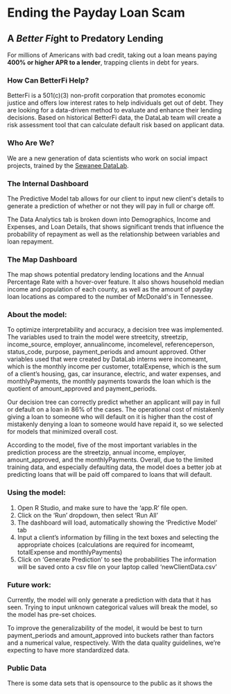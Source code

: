 # Ending the Payday Loan Scam
## A *Better Fi*ght to Predatory Lending

For millions of Americans with bad credit, taking out a loan means paying **400% or higher APR to a lender**, trapping clients in debt for years.

### How Can BetterFi Help?
BetterFi is a 501(c)(3) non-profit corporation that promotes economic justice and offers low interest rates to help individuals get out of debt. They are looking for a data-driven method to evaluate and enhance their lending decisions. Based on historical BetterFi data, the DataLab team will create a risk assessment tool that can calculate default risk based on applicant data.

### Who Are We?
We are a new generation of data scientists who work on social impact projects, trained by the [Sewanee DataLab](https://new.sewanee.edu/sewanee-datalab/).

### The Internal Dashboard
The Predictive Model tab allows for our client to input new client's details to generate a prediction of whether or not they will pay in full or charge off. 

The Data Analytics tab is broken down into  Demographics, Income and Expenses, and Loan Details, that shows significant trends that influence the probability of repayment as well as the relationship between variables and loan repayment.

### The Map Dashboard
The map shows potential predatory lending locations and the Annual Percentage Rate with a hover-over feature. It also shows household median income and population of each county, as well as the amount of payday loan locations as compared to the number of McDonald's in Tennessee. 

### About the model:
To optimize interpretability and accuracy, a decision tree was implemented. The variables used to train the model were streetcity, streetzip, income_source, employer, annualincome, incomelevel, referenceperson, status_code, purpose, payment_periods and amount approved. Other variables used that were created by DataLab interns were incomeamt, which is the monthly income per customer, totalExpense, which is the sum of a client’s housing, gas, car insurance, electric, and water expenses, and monthlyPayments, the monthly payments towards the loan which is the quotient of amount_approved and payment_periods.

Our decision tree can correctly predict whether an applicant will pay in full or default on a loan in 86% of the cases. The operational cost of mistakenly giving a loan to someone who will default on it is higher than the cost of mistakenly denying a loan to someone would have repaid it, so we selected for models that minimized overall cost.

According to the model, five of the most important variables in the prediction process are the streetzip, annual income, employer, amount_approved, and the monthlyPayments. Overall, due to the limited training data, and especially defaulting data, the model does a better job at predicting loans that will be paid off compared to loans that will default.

### Using the model:
1. Open R Studio, and make sure to have the ‘app.R’ file open. 
2. Click on the ‘Run’ dropdown, then select ‘Run All’
3. The dashboard will load, automatically showing the ‘Predictive Model’ tab 
4. Input a client’s information by filling in the text boxes and selecting the appropriate choices (calculations are required for incomeamt, totalExpense and monthlyPayments)
5. Click on ‘Generate Prediction’ to see the probabilities 
The information will be saved onto a csv file on your laptop called ‘newClientData.csv’

### Future work: 
Currently, the model will only generate a prediction with data that it has seen. Trying to input unknown categorical values will break the model, so the model has pre-set choices. 

To improve the generalizability of the model, it would be best to turn payment_periods and amount_approved into buckets rather than factors and a numerical value, respectively. With the data quality guidelines, we’re expecting to have more standardized data.


### Public Data
There is some data sets that is opensource to the public as it shows the 
